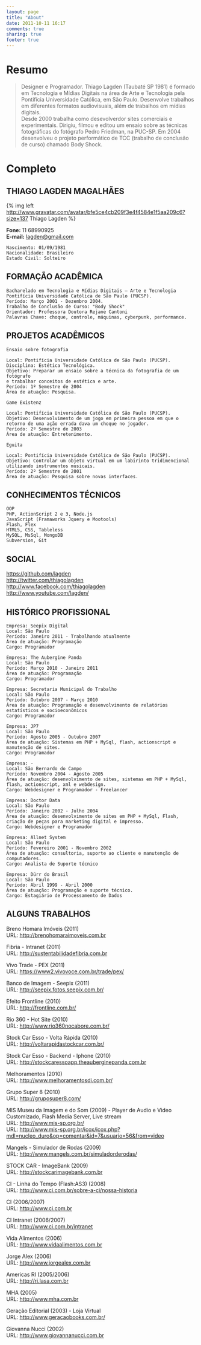 ```yaml
---
layout: page
title: "About"
date: 2011-10-11 16:17
comments: true
sharing: true
footer: true
---
```


Resumo
======

> Designer e Programador. Thiago Lagden (Taubaté SP 1981) é
> formado em Tecnologia e Mídias Digitais na área de Arte e Tecnologia
> pela Pontifícia Universidade Católica, em São Paulo. Desenvolve
> trabalhos em diferentes formatos audiovisuais, além de trabalhos em
> mídias digitais.  
> Desde 2000 trabalha como desevolverdor sites comerciais e
> experimentais. Dirigiu, filmou e editou um ensaio sobre
> as técnicas fotográficas do fotógrafo Pedro Friedman, na PUC-SP.
> Em 2004 desenvolveu o projeto performático de TCC (trabalho de
> conclusão de curso) chamado Body Shock.


Completo
========

## THIAGO LAGDEN MAGALHÃES

{% img left http://www.gravatar.com/avatar/bfe5ce4cb209f3e4f4584e1f5aa209c6?size=137 Thiago Lagden %}

**Fone:** 11 68990925  
**E-mail:** <lagden@gmail.com> 

    Nascimento: 01/09/1981
    Nacionalidade: Brasileiro
    Estado Civil: Solteiro

## FORMAÇÃO ACADÊMICA

    Bacharelado em Tecnologia e Mídias Digitais – Arte e Tecnologia
    Pontifícia Universidade Católica de São Paulo (PUCSP).
    Período: Março 2001 - Dezembro 2004.
    Trabalho de Conclusão de Curso: "Body Shock"
    Orientador: Professora Doutora Rejane Cantoni
    Palavras Chave: choque, controle, máquinas, cyberpunk, performance.

## PROJETOS ACADÊMICOS

`Ensaio sobre fotografia`

    Local: Pontifícia Universidade Católica de São Paulo (PUCSP).
    Disciplina: Estética Tecnológica.
    Objetivo: Preparar um ensaio sobre a técnica da fotografia de um fotógrafo
    e trabalhar conceitos de estética e arte.
    Período: 1º Semestre de 2004
    Área de atuação: Pesquisa.

`Game Existenz`

    Local: Pontifícia Universidade Católica de São Paulo (PUCSP).
    Objetivo: Desenvolvimento de um jogo em primeira pessoa em que o
    retorno de uma ação errada dava um choque no jogador.
    Período: 2º Semestre de 2003
    Área de atuação: Entretenimento.

`Eguita`

    Local: Pontifícia Universidade Católica de São Paulo (PUCSP).
    Objetivo: Controlar um objeto virtual em um labirinto tridimencional
    utilizando instrumentos musicais.
    Período: 2º Semestre de 2001
    Área de atuação: Pesquisa sobre novas interfaces.


## CONHECIMENTOS TÉCNICOS
    OOP
    PHP, ActionScript 2 e 3, Node.js
    JavaScript (Framaworks Jquery e Mootools)
    Flash, Flex
    HTML5, CSS, Tableless
    MySQL, MsSql, MongoDB
    Subversion, Git

## SOCIAL
<https://github.com/lagden>  
<http://twitter.com/thiagolagden>  
<http://www.facebook.com/thiagolagden>  
<http://www.youtube.com/lagden/>

## HISTÓRICO PROFISSIONAL

    Empresa: Seepix Digital
    Local: São Paulo
    Período: Janeiro 2011 - Trabalhando atualmente
    Área de atuação: Programação
    Cargo: Programador
    
    Empresa: The Aubergine Panda
    Local: São Paulo
    Período: Março 2010 - Janeiro 2011
    Área de atuação: Programação
    Cargo: Programador
    
    Empresa: Secretaria Municipal do Trabalho
    Local: São Paulo
    Período: Outubro 2007 - Março 2010
    Área de atuação: Programação e desenvolvimento de relatórios estatísticos e socioeconômicos
    Cargo: Programador
    
    Empresa: JP7
    Local: São Paulo
    Período: Agosto 2005 - Outubro 2007
    Área de atuação: Sistemas em PHP + MySql, flash, actionscript e manutenção de sites.
    Cargo: Programador
    
    Empresa: -
    Local: São Bernardo do Campo
    Período: Novembro 2004 - Agosto 2005
    Área de atuação: desenvolvimento de sites, sistemas em PHP + MySql, flash, actionscript, xml e webdesign.
    Cargo: Webdesigner e Programador - Freelancer
    
    Empresa: Doctor Data
    Local: São Paulo
    Período: Janeiro 2002 - Julho 2004
    Área de atuação: desenvolvimento de sites em PHP + MySql, Flash, criação de peças para marketing digital e impresso.
    Cargo: Webdesigner e Programador
    
    Empresa: Allnet System
    Local: São Paulo
    Período: Fevereiro 2001 - Novembro 2002
    Área de atuação: consultoria, suporte ao cliente e manutenção de computadores.
    Cargo: Analista de Suporte técnico
    
    Empresa: Dürr do Brasil
    Local: São Paulo
    Período: Abril 1999 - Abril 2000
    Área de atuação: Programação e suporte técnico.
    Cargo: Estagiário de Processamento de Dados

## ALGUNS TRABALHOS

Breno Homara Imóveis (2011)  
URL: <http://brenohomaraimoveis.com.br>

Fibria - Intranet (2011)  
URL: <http://sustentabilidadefibria.com.br>

Vivo Trade - PEX (2011)  
URL: <https://www2.vivovoce.com.br/trade/pex/>

Banco de Imagem - Seepix (2011)  
URL: <http://seepix.fotos.seepix.com.br/>

Efeito Frontline (2010)  
URL: <http://frontline.com.br/>

Rio 360 - Hot Site (2010)  
URL: <http://www.rio360nocabore.com.br/>

Stock Car Esso - Volta Rápida (2010)  
URL: <http://voltarapidastockcar.com.br/>

Stock Car Esso - Backend - Iphone (2010)  
URL: <http://stockcaressoapp.theauberginepanda.com.br>

Melhoramentos (2010)  
URL: <http://www.melhoramentosdi.com.br/>

Grupo Super 8 (2010)  
URL: <http://gruposuper8.com/>

MIS Museu da Imagem e do Som (2009) - Player de Audio e Video Customizado, Flash Media Server, Live stream  
URL: <http://www.mis-sp.org.br/>  
URL: <http://www.mis-sp.org.br/icox/icox.php?mdl=nucleo_duro&op=comentar&id=7&usuario=56&from=video>

Mangels - Simulador de Rodas (2009)  
URL: <http://www.mangels.com.br/simuladorderodas/>

STOCK CAR - ImageBank (2009)  
URL: <http://stockcarimagebank.com.br>

CI - Linha do Tempo (Flash:AS3) (2008)  
URL: <http://www.ci.com.br/sobre-a-ci/nossa-historia>

CI (2006/2007)  
URL: <http://www.ci.com.br>

CI Intranet (2006/2007)  
URL: <http://www.ci.com.br/intranet>

Vida Alimentos (2006)  
URL: <http://www.vidaalimentos.com.br>

Jorge Alex (2006)  
URL: <http://www.jorgealex.com.br>

Americas RI (2005/2006)  
URL: <http://ri.lasa.com.br>

MHA (2005)  
URL: <http://www.mha.com.br>

Geração Editorial (2003) - Loja Virtual  
URL: <http://www.geracaobooks.com.br/>

Giovanna Nucci (2002)  
URL: <http://www.giovannanucci.com.br>